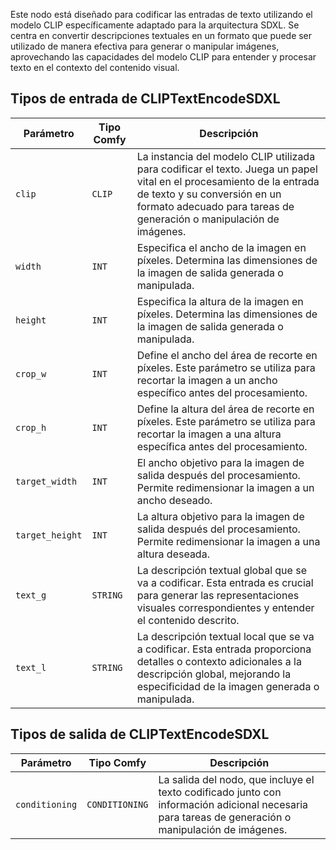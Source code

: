 Este nodo está diseñado para codificar las entradas de texto utilizando el modelo CLIP específicamente adaptado para la arquitectura SDXL. Se centra en convertir descripciones textuales en un formato que puede ser utilizado de manera efectiva para generar o manipular imágenes, aprovechando las capacidades del modelo CLIP para entender y procesar texto en el contexto del contenido visual.

## Tipos de entrada de CLIPTextEncodeSDXL

| Parámetro | Tipo Comfy | Descripción |
| --- | --- | --- |
| `clip` | `CLIP` | La instancia del modelo CLIP utilizada para codificar el texto. Juega un papel vital en el procesamiento de la entrada de texto y su conversión en un formato adecuado para tareas de generación o manipulación de imágenes. |
| `width` | `INT` | Especifica el ancho de la imagen en píxeles. Determina las dimensiones de la imagen de salida generada o manipulada. |
| `height` | `INT` | Especifica la altura de la imagen en píxeles. Determina las dimensiones de la imagen de salida generada o manipulada. |
| `crop_w` | `INT` | Define el ancho del área de recorte en píxeles. Este parámetro se utiliza para recortar la imagen a un ancho específico antes del procesamiento. |
| `crop_h` | `INT` | Define la altura del área de recorte en píxeles. Este parámetro se utiliza para recortar la imagen a una altura específica antes del procesamiento. |
| `target_width` | `INT` | El ancho objetivo para la imagen de salida después del procesamiento. Permite redimensionar la imagen a un ancho deseado. |
| `target_height` | `INT` | La altura objetivo para la imagen de salida después del procesamiento. Permite redimensionar la imagen a una altura deseada. |
| `text_g` | `STRING` | La descripción textual global que se va a codificar. Esta entrada es crucial para generar las representaciones visuales correspondientes y entender el contenido descrito. |
| `text_l` | `STRING` | La descripción textual local que se va a codificar. Esta entrada proporciona detalles o contexto adicionales a la descripción global, mejorando la especificidad de la imagen generada o manipulada. |

## Tipos de salida de CLIPTextEncodeSDXL

| Parámetro | Tipo Comfy | Descripción |
| --- | --- | --- |
| `conditioning` | `CONDITIONING` | La salida del nodo, que incluye el texto codificado junto con información adicional necesaria para tareas de generación o manipulación de imágenes. |
